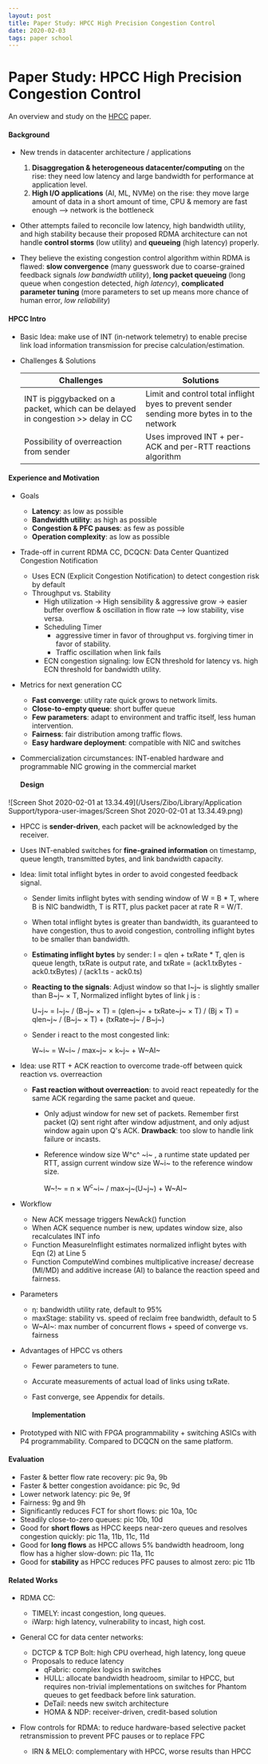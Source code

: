 ```yaml
---
layout: post
title: Paper Study: HPCC High Precision Congestion Control
date: 2020-02-03
tags: paper school
---
```


# Paper Study: HPCC High Precision Congestion Control

An overview and study on the [HPCC](https://liyuliang001.github.io/publications/hpcc.pdf) paper.

#### Background

+ New trends in datacenter architecture / applications
  1. **Disaggregation & heterogeneous datacenter/computing** on the rise: they need low latency and large bandwidth for performance at application level.
  2. **High I/O applications** (AI, ML, NVMe) on the rise: they move large amount of data in a short amount of time, CPU & memory are fast enough --> network is the bottleneck

+ Other attempts failed to reconcile low latency, high bandwidth utility, and high stability because their proposed RDMA architecture can not handle **control storms** (low utility) and **queueing** (high latency) properly.

+ They believe the existing congestion control algorithm within RDMA is flawed: **slow convergence** (many guesswork due to coarse-grained feedback signals _low bandwidth utility_), **long packet queueing** (long queue when congestion detected, *high latency*), **complicated parameter tuning** (more parameters to set up means more chance of human error, *low reliability*)

#### HPCC Intro

+ Basic Idea: make use of INT (in-network telemetry) to enable precise link load information transmission for precise calculation/estimation.

+ Challenges & Solutions

  | Challenges                                                   | Solutions                                                    |
  | ------------------------------------------------------------ | ------------------------------------------------------------ |
  | INT is piggybacked on a packet, which can be delayed in congestion >> delay in  CC | Limit and control total inflight byes to prevent sender sending more bytes in to the network |
  | Possibility of overreaction from sender                      | Uses improved INT + per-ACK and per-RTT reactions algorithm  |

#### Experience and Motivation

+ Goals
  + **Latency**: as low as possible
  + **Bandwidth utility**: as high as possible
  + **Congestion & PFC pauses**: as few as possible
  + **Operation complexity**: as low as possible
+ Trade-off in current RDMA CC, DCQCN: Data Center Quantized Congestion Notification
  + Uses ECN (Explicit Congestion Notification) to detect congestion risk by default
  + Throughput vs. Stability
    + High utilization -> High sensibility & aggressive grow -> easier buffer overflow & oscillation in flow rate --> low stability, vise versa.
    + Scheduling Timer
      + aggressive timer in favor of throughput vs. forgiving timer in favor of stability.
      + Traffic oscillation when link fails
    + ECN congestion signaling: low ECN threshold for latency vs. high ECN threshold for bandwidth utility.

+ Metrics for next generation CC

  + **Fast converge**: utility rate quick grows to network limits.
  + **Close-to-empty queue**: short buffer queue
  + **Few parameters**: adapt to environment and traffic itself, less human intervention.
  + **Fairness**: fair distribution among traffic flows.
  + **Easy hardware deployment**: compatible with NIC and switches

+ Commercialization circumstances: INT-enabled hardware and programmable NIC growing in the commercial market

  #### Design

![Screen Shot 2020-02-01 at 13.34.49](/Users/Zibo/Library/Application Support/typora-user-images/Screen Shot 2020-02-01 at 13.34.49.png)

+ HPCC is **sender-driven**, each packet will be acknowledged by the receiver.

+ Uses INT-enabled switches for **fine-grained information** on timestamp, queue length, transmitted bytes, and link bandwidth capacity.

+ Idea: limit total inflight bytes in order to avoid congested feedback signal.

  + Sender limits inflight bytes with sending window of W = B * T, where B is NIC bandwidth, T is RTT, plus packet pacer at rate R = W/T.

  + When total inflight bytes is greater than bandwidth, its guaranteed to have congestion, thus to avoid congestion, controlling inflight bytes to be smaller than bandwidth.

  + **Estimating inflight bytes** by sender: I = qlen + txRate * T, qlen is queue length, txRate is output rate, and txRate = (ack1.txBytes - ack0.txBytes) / (ack1.ts - ack0.ts)

  + **Reacting to the signals**: Adjust window so that I~j~ is slightly smaller than B~j~ × T, Normalized inflight bytes of link j is :

    U~j~ = I~j~ / (B~j~ × T) = (qlen~j~ + txRate~j~ × T) / (Bj × T) = qlen~j~ / (B~j~ × T) + (txRate~j~ / B~j~)

  + Sender i react to the most congested link:

    W~i~ = W~i~ / max~j~ × k~j~ + W~AI~

+ Idea: use RTT + ACK reaction to overcome trade-off between quick reaction vs. overreaction
  + **Fast reaction without overreaction**: to avoid react repeatedly for the same ACK regarding the same packet and queue.

    + Only adjust window for new set of packets. Remember first packet (Q) sent right after window adjustment, and only adjust window again upon Q's ACK. **Drawback**: too slow to handle link failure or incasts.

    + Reference window size W^c^ ~i~ , a runtime state updated per RTT, assign current window size W~i~ to the reference window size.

      W~!~ = n × W<sup>c</sup>~i~ / max~j~(U~j~) + W~AI~

+ Workflow

  + New ACK message triggers NewAck() function
  + When ACK sequence number is new, updates window size, also recalculates INT info
  + Function MeasureInflight estimates normalized inflight bytes with Eqn (2) at Line 5
  + Function ComputeWind combines multiplicative increase/ decrease (MI/MD) and additive increase (AI) to balance the reaction speed and fairness.

+ Parameters

  + η: bandwidth utility rate, default to 95%
  + maxStage: stability vs. speed of reclaim free bandwidth, default to 5
  + W~AI~: max number of concurrent flows + speed of converge vs. fairness

+ Advantages of HPCC vs others
  + Fewer parameters to tune.
  + Accurate measurements of actual load of links using txRate.
  + Fast converge, see Appendix for details.

	#### Implementation

+ Prototyped with NIC with FPGA programmability + switching ASICs with P4 programmability. Compared to DCQCN on the same platform.

#### Evaluation


+ Faster & better flow rate recovery: pic 9a, 9b
+ Faster & better congestion avoidance: pic 9c, 9d
+ Lower network latency: pic 9e, 9f
+ Fairness: 9g and 9h
+ Significantly reduces FCT for short flows: pic 10a, 10c
+ Steadily close-to-zero queues: pic 10b, 10d
+ Good for **short flows** as HPCC keeps near-zero queues and resolves congestion quickly: pic 11a, 11b, 11c, 11d
+ Good for **long flows** as HPCC allows 5% bandwidth headroom, long flow has a higher slow-down: pic 11a, 11c
+ Good for **stability** as HPCC reduces PFC pauses to almost zero: pic 11b

#### Related Works

+ RDMA CC:
  + TIMELY: incast congestion, long queues.
  + iWarp: high latency, vulnerability to incast, high cost.

+ General CC for data center networks:
  + DCTCP & TCP Bolt: high CPU overhead, high latency, long queue
  + Proposals to reduce latency
    + qFabric: complex logics in switches
    + HULL: allocate bandwidth headroom, similar to HPCC, but requires non-trivial implementations on switches for Phantom queues to get feedback before link saturation.
    + DeTail: needs new switch architecture
    + HOMA & NDP: receiver-driven, credit-based solution
+ Flow controls for RDMA: to reduce hardware-based selective packet retransmission to prevent PFC pauses or to replace FPC
  + IRN & MELO: complementary with HPCC, worse results than HPCC
